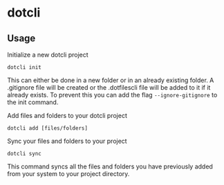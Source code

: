 # dotcli

## Usage

Initialize a new dotcli project

```dotcli init```

This can either be done in a new folder or in an already existing folder. A .gitignore file will be created or the .dotfilescli file will be added to it if it already exists.
To prevent this you can add the flag `--ignore-gitignore` to the init command.


Add files and folders to your dotcli project

```dotcli add [files/folders]```


Sync your files and folders to your project

```dotcli sync```

This command syncs all the files and folders you have previously added from your system to your project directory.
